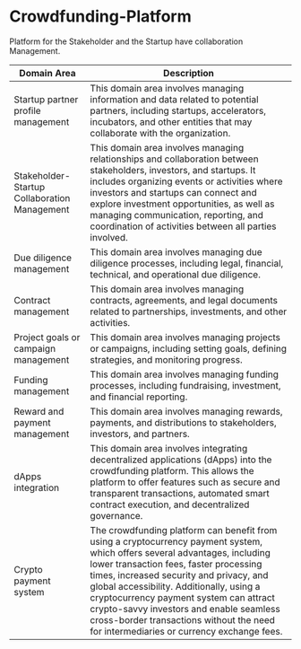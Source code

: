 # Crowdfunding-Platform
Platform for the Stakeholder and the Startup have collaboration Management.


| Domain Area                     | Description                                                                                                                        |
|--------------------------------|------------------------------------------------------------------------------------------------------------------------------------|
| Startup partner profile management | This domain area involves managing information and data related to potential partners, including startups, accelerators, incubators, and other entities that may collaborate with the organization. |
| Stakeholder-Startup Collaboration Management      | This domain area involves managing relationships and collaboration between stakeholders, investors, and startups. It includes organizing events or activities where investors and startups can connect and explore investment opportunities, as well as managing communication, reporting, and coordination of activities between all parties involved. |
| Due diligence management        | This domain area involves managing due diligence processes, including legal, financial, technical, and operational due diligence.     |
| Contract management             | This domain area involves managing contracts, agreements, and legal documents related to partnerships, investments, and other activities.                                                             |
| Project goals or campaign management | This domain area involves managing projects or campaigns, including setting goals, defining strategies, and monitoring progress.                                                       |
| Funding management              | This domain area involves managing funding processes, including fundraising, investment, and financial reporting.                                                                               |
| Reward and payment management   | This domain area involves managing rewards, payments, and distributions to stakeholders, investors, and partners.                                                                              |
| dApps integration               | This domain area involves integrating decentralized applications (dApps) into the crowdfunding platform. This allows the platform to offer features such as secure and transparent transactions, automated smart contract execution, and decentralized governance. |
| Crypto payment system           | The crowdfunding platform can benefit from using a cryptocurrency payment system, which offers several advantages, including lower transaction fees, faster processing times, increased security and privacy, and global accessibility. Additionally, using a cryptocurrency payment system can attract crypto-savvy investors and enable seamless cross-border transactions without the need for intermediaries or currency exchange fees. |
